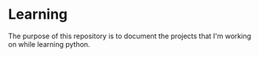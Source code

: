 # Learning
The purpose of this repository is to document the projects that I'm working on while learning python. 
